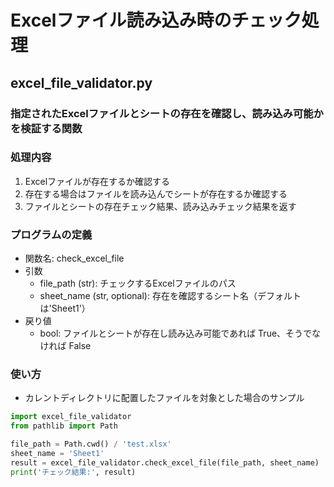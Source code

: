 # Excelファイル読み込み時のチェック処理

## excel_file_validator.py

### 指定されたExcelファイルとシートの存在を確認し、読み込み可能かを検証する関数

### 処理内容

1. Excelファイルが存在するか確認する
2. 存在する場合はファイルを読み込んでシートが存在するか確認する
3. ファイルとシートの存在チェック結果、読み込みチェック結果を返す

### プログラムの定義

* 関数名: check_excel_file
* 引数
  * file_path (str): チェックするExcelファイルのパス
  * sheet_name (str, optional): 存在を確認するシート名（デフォルトは'Sheet1'）
* 戻り値
  * bool: ファイルとシートが存在し読み込み可能であれば True、そうでなければ False

### 使い方

* カレントディレクトリに配置したファイルを対象とした場合のサンプル

```python
import excel_file_validator
from pathlib import Path

file_path = Path.cwd() / 'test.xlsx'
sheet_name = 'Sheet1'
result = excel_file_validator.check_excel_file(file_path, sheet_name)
print('チェック結果:', result)
```
